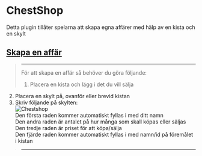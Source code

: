 # ChestShop
Detta plugin tillåter spelarna att skapa egna affärer med hälp av en kista och en skylt

## <ins>Skapa en affär
>---
>För att skapa en affär så behöver du göra följande:  
>1. Placera en kista och lägg i det du vill sälja  
2. Placera en skylt på, ovanför eller brevid kistan  
3. Skriv följande på skylten:  
![Chestshop](https://proxy.spigotmc.org/cc230ee964c1dc963956c70c61e0562bfbd79cbe?url=https%3A%2F%2Fi.imgur.com%2F55xuTvg.png)  
Den första raden kommer automatiskt fyllas i med ditt namn  
Den andra raden är antalet på hur många som skall köpas eller säljas  
Den tredje raden är priset för att köpa/sälja  
Den fjärde raden kommer automatiskt fyllas i med namn/id på föremålet i kistan
>---